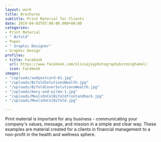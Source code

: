 ```yaml
---
layout: work
title: Brochures
subtitle: Print Material for Clients
date: 2019-04-03T07:00:00.000+00:00
categories:
- Print Material
- " Bifold"
- Paper
- " Graphic Designer"
- Graphic Design
profiles:
- title: Facebook
  url: https://www.facebook.com/oliviajoyphotographybirminghamal/
  icon: Facebook
images:
- "/uploads/swdpostcard-01.jpg"
- "/uploads/BifoldSolutionsWealth.jpg"
- "/uploads/BifoldCoverSolutionsWealth.jpg"
- "/uploads/mary-and-wilma-1.jpg"
- "/uploads/MealsOnColBifoldfrontandback.jpg"
- "/uploads/MealsOnColBifold.jpg"

---
```

Print material is important for any business - communicating your company's values, message, and mission in a simple and clear way. These examples are material created for a clients in financial management to a non-profit in the health and wellness sphere.